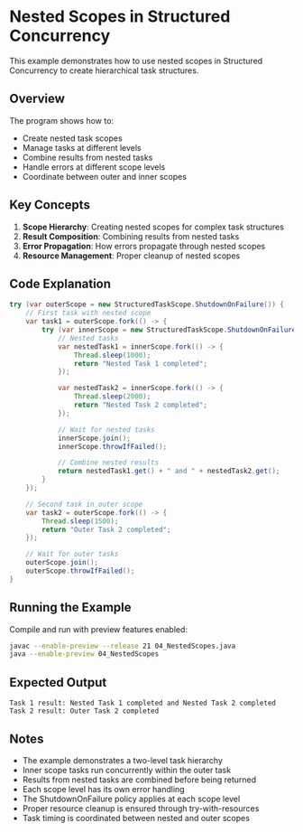 # Nested Scopes in Structured Concurrency

This example demonstrates how to use nested scopes in Structured Concurrency to create hierarchical task structures.

## Overview

The program shows how to:
- Create nested task scopes
- Manage tasks at different levels
- Combine results from nested tasks
- Handle errors at different scope levels
- Coordinate between outer and inner scopes

## Key Concepts

1. **Scope Hierarchy**: Creating nested scopes for complex task structures
2. **Result Composition**: Combining results from nested tasks
3. **Error Propagation**: How errors propagate through nested scopes
4. **Resource Management**: Proper cleanup of nested scopes

## Code Explanation

```java
try (var outerScope = new StructuredTaskScope.ShutdownOnFailure()) {
    // First task with nested scope
    var task1 = outerScope.fork(() -> {
        try (var innerScope = new StructuredTaskScope.ShutdownOnFailure()) {
            // Nested tasks
            var nestedTask1 = innerScope.fork(() -> {
                Thread.sleep(1000);
                return "Nested Task 1 completed";
            });

            var nestedTask2 = innerScope.fork(() -> {
                Thread.sleep(2000);
                return "Nested Task 2 completed";
            });

            // Wait for nested tasks
            innerScope.join();
            innerScope.throwIfFailed();

            // Combine nested results
            return nestedTask1.get() + " and " + nestedTask2.get();
        }
    });

    // Second task in outer scope
    var task2 = outerScope.fork(() -> {
        Thread.sleep(1500);
        return "Outer Task 2 completed";
    });

    // Wait for outer tasks
    outerScope.join();
    outerScope.throwIfFailed();
}
```

## Running the Example

Compile and run with preview features enabled:

```bash
javac --enable-preview --release 21 04_NestedScopes.java
java --enable-preview 04_NestedScopes
```

## Expected Output

```
Task 1 result: Nested Task 1 completed and Nested Task 2 completed
Task 2 result: Outer Task 2 completed
```

## Notes

- The example demonstrates a two-level task hierarchy
- Inner scope tasks run concurrently within the outer task
- Results from nested tasks are combined before being returned
- Each scope level has its own error handling
- The ShutdownOnFailure policy applies at each scope level
- Proper resource cleanup is ensured through try-with-resources
- Task timing is coordinated between nested and outer scopes 